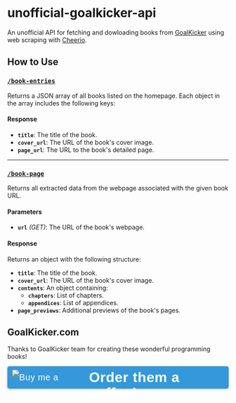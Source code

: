 # unofficial-goalkicker-api

An unofficial API for fetching and dowloading books from [GoalKicker](https://books.goalkicker.com/) using web scraping with [Cheerio](https://cheerio.js.org/).

## How to Use

### [`/book-entries`](https://unofficial-goalkicker-api-pyal.vercel.app/book-entries)

Returns a JSON array of all books listed on the homepage. Each object in the array includes the following keys:

#### Response

- **`title`**: The title of the book.
- **`cover_url`**: The URL of the book's cover image.
- **`page_url`**: The URL to the book's detailed page.

---

### [`/book-page`](https://unofficial-goalkicker-api-pyal.vercel.app/book-page)

Returns all extracted data from the webpage associated with the given book URL.

#### Parameters

- **`url`** _(GET)_: The URL of the book's webpage.

#### Response

Returns an object with the following structure:

- **`title`**: The title of the book.
- **`cover_url`**: The URL of the book's cover image.
- **`contents`**: An object containing:
  - **`chapters`**: List of chapters.
  - **`appendices`**: List of appendices.
- **`page_previews`**: Additional previews of the book's pages.

## GoalKicker.com

Thanks to GoalKicker team for creating these wonderful programming books!

<a style="padding: 7px 10px 7px 10px !important;line-height: 35px !important;height: 51px !important;min-width: 217px !important;text-decoration: none !important;display: inline-flex !important;color: #ffffff !important;background-color: #3498db !important;border-radius: 5px !important;border: 1px solid transparent !important;padding: 7px 10px 7px 10px !important;font-size: 20px !important;letter-spacing: 0.6px !important;box-shadow: 0px 1px 2px rgba(190, 190, 190, 0.5) !important;-webkit-box-shadow: 0px 1px 2px 2px rgba(190, 190, 190, 0.5) !important;margin: 0 auto !important;font-family: 'Arial', cursive !important;-webkit-box-sizing: border-box !important;box-sizing: border-box !important;-o-transition: 0.3s all linear !important;-webkit-transition: 0.3s all linear !important;-moz-transition: 0.3s all linear !important;-ms-transition: 0.3s all linear !important;transition: 0.3s all linear !important;" target="_blank" href="https://www.buymeacoffee.com/GoalKickerBooks">
    <img src="https://cdn.buymeacoffee.com/buttons/bmc-new-btn-logo.svg" alt="Buy me a coffee">
    <span style="margin-left:15px;font-size:32px !important;font-weight:bold;">Order them a coffee!</span>
</a>
